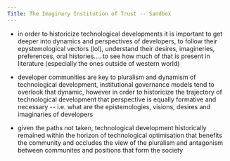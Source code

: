 ```yaml
---
Title: The Imaginary Institution of Trust -- Sandbox
---
```


 * in order to historicize technological developments it is important to get deeper into dynamics and perspectives of developers, to follow their epystemological vectors (lol), understand their desires, imagineries, preferences, oral histories.... to see how much of that is present in literature (especially the ones outside of western world)
 
 
* developer communities are key to pluralism and dynamism of technological development, institutional governance models tend to overlook that dynamic, however in order to historicize the trajectory of technological development that perspective is equally formative and necessary -- i.e. what are the epistemologies, visions, desires and imaginaries of developers

* given the paths not taken, technological development historically remained within the horizon of technological optimisation that benefits the community and occludes the view of the pluralism and antagonism between communites and positions that form the society 
